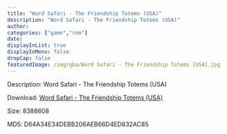 ```yaml
---
title: "Word Safari - The Friendship Totems (USA)"
description: "Word Safari - The Friendship Totems (USA)"
author: 
categories: ["game","rom"]
date: 
displayInList: true
displayInMenu: false
dropCap: false
featuredImage: /img/gba/Word Safari - The Friendship Totems [USA].jpg
---
```


Description: Word Safari - The Friendship Totems (USA)

Download: <a style="text-decoration:underline;" href="https://mega.nz/#!WGQCUQCD!_yxF5DDC8mAF9dH6508zYeZfEb_Asu2Qoptquykg36I" target = "_blank" rel = "nofollow" > Word Safari - The Friendship Totems (USA)</a>

Size: 8388608

MD5: D64A34E34DEBB206AEB66D4ED832AC85

